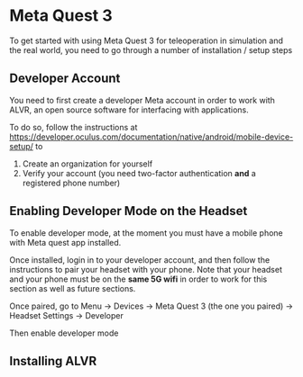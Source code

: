 # Meta Quest 3

To get started with using Meta Quest 3 for teleoperation in simulation and the real world, you need to go through a number of installation / setup steps

## Developer Account

You need to first create a developer Meta account in order to work with ALVR, an open source software for interfacing with applications.

To do so, follow the instructions at https://developer.oculus.com/documentation/native/android/mobile-device-setup/ to 
1. Create an organization for yourself
2. Verify your account (you need two-factor authentication **and** a registered phone number)

## Enabling Developer Mode on the Headset

To enable developer mode, at the moment you must have a mobile phone with Meta quest app installed. 

Once installed, login in to your developer account, and then follow the instructions to pair your headset with your phone. Note that your headset and your phone must be on the **same 5G wifi** in order to work for this section as well as future sections.

Once paired, go to Menu -> Devices -> Meta Quest 3 (the one you paired) -> Headset Settings -> Developer

Then enable developer mode

## Installing ALVR

